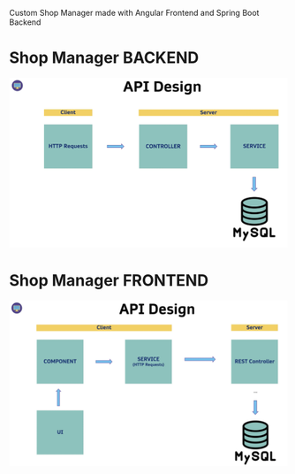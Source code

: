 Custom Shop Manager made with Angular Frontend and Spring Boot Backend

# Shop Manager BACKEND
![Backend API Design](backend/APIDesign_Backend.png)

# Shop Manager FRONTEND
![Backend API Design](frontend/APIDesign_Frontend.png)

